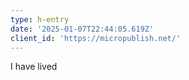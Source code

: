 ```yaml
---
type: h-entry
date: '2025-01-07T22:44:05.619Z'
client_id: 'https://micropublish.net/'
---
```

I have lived 